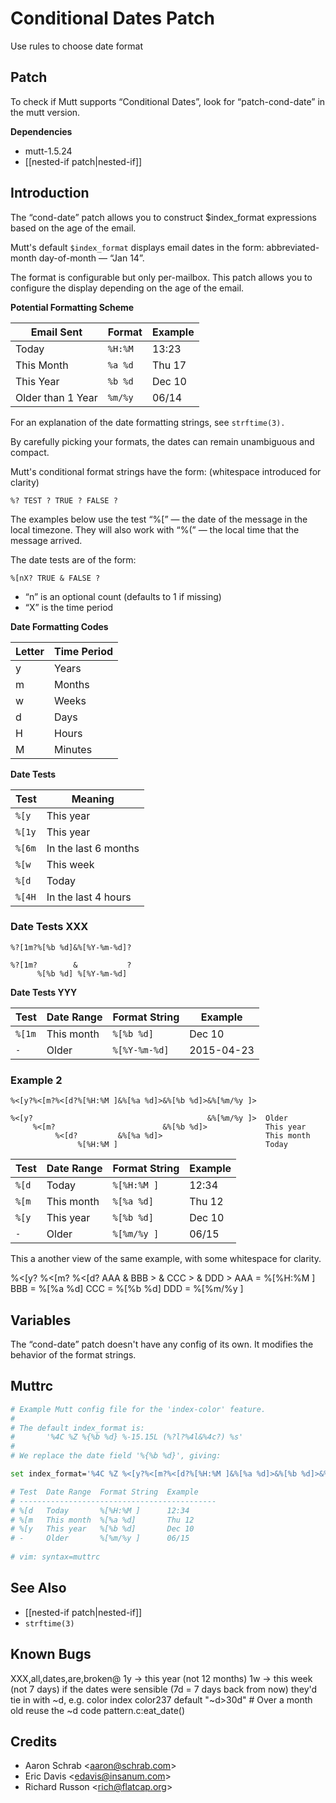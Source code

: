 Conditional Dates Patch
=======================

Use rules to choose date format

Patch
-----

To check if Mutt supports “Conditional Dates”, look for
“patch-cond-date” in the mutt version.

**Dependencies**
-   mutt-1.5.24
-   [[nested-if patch|nested-if]]

Introduction
------------

The “cond-date” patch allows you to construct
$index\_format expressions based on the age of the
email.

Mutt's default `$index_format` displays email dates in the form:
abbreviated-month day-of-month — “Jan 14”.

The format is configurable but only per-mailbox. This patch allows you
to configure the display depending on the age of the email.

**Potential Formatting Scheme**

Email Sent          | Format    | Example
------------------- | --------- | ---------
Today               | `%H:%M`   | 13:23
This Month          | `%a %d`   | Thu 17
This Year           | `%b %d`   | Dec 10
Older than 1 Year   | `%m/%y`   | 06/14

For an explanation of the date formatting strings, see `strftime(3).`

By carefully picking your formats, the dates can remain unambiguous and
compact.

Mutt's conditional format strings have the form: (whitespace introduced
for clarity)

    %? TEST ? TRUE ? FALSE ?

The examples below use the test “%[” — the date of the message in the
local timezone. They will also work with “%(” — the local time that the
message arrived.

The date tests are of the form:

    %[nX? TRUE & FALSE ?

-   “n” is an optional count (defaults to 1 if missing)
-   “X” is the time period

**Date Formatting Codes**

Letter   | Time Period
-------- | -------------
y        | Years
m        | Months
w        | Weeks
d        | Days
H        | Hours
M        | Minutes

**Date Tests**

Test     | Meaning
-------- | ----------------------
`%[y`    | This year
`%[1y`   | This year
`%[6m`   | In the last 6 months
`%[w`    | This week
`%[d`    | Today
`%[4H`   | In the last 4 hours

### Date Tests XXX

    %?[1m?%[%b %d]&%[%Y-%m-%d]?
     
    %?[1m?        &           ?
          %[%b %d] %[%Y-%m-%d]

**Date Tests YYY**

Test     | Date Range   | Format String   | Example
-------- | ------------ | --------------- | ------------
`%[1m`   | This month   | `%[%b %d]`      | Dec 10
`-`      | Older        | `%[%Y-%m-%d]`   | 2015-04-23

### Example 2

    %<[y?%<[m?%<[d?%[%H:%M ]&%[%a %d]>&%[%b %d]>&%[%m/%y ]>
     
    %<[y?                                       &%[%m/%y ]>  Older
         %<[m?                        &%[%b %d]>             This year
              %<[d?         &%[%a %d]>                       This month
                   %[%H:%M ]                                 Today

Test    | Date Range   | Format String   | Example
------- | ------------ | --------------- | ---------
`%[d`   | Today        | `%[%H:%M ] `    | 12:34
`%[m`   | This month   | `%[%a %d]`      | Thu 12
`%[y`   | This year    | `%[%b %d]`      | Dec 10
`-`     | Older        | `%[%m/%y ]`     | 06/15

This a another view of the same example, with some whitespace for
clarity.

%\<[y? %\<[m? %\<[d? AAA & BBB \> & CCC \> & DDD \>
                AAA = %[%H:%M ]
                BBB = %[%a %d]
                CCC = %[%b %d]
                DDD = %[%m/%y ]
                

Variables
---------

The “cond-date” patch doesn't have any config of its own. It modifies
the behavior of the format strings.

Muttrc
------

```bash
# Example Mutt config file for the 'index-color' feature.
#
# The default index_format is:
#       '%4C %Z %{%b %d} %-15.15L (%?l?%4l&%4c?) %s'
#
# We replace the date field '%{%b %d}', giving:

set index_format='%4C %Z %<[y?%<[m?%<[d?%[%H:%M ]&%[%a %d]>&%[%b %d]>&%[%m/%y ]> %-15.15L (%?l?%4l&%4c?) %s'

# Test  Date Range  Format String  Example
# --------------------------------------------
# %[d   Today       %[%H:%M ]      12:34
# %[m   This month  %[%a %d]       Thu 12
# %[y   This year   %[%b %d]       Dec 10
# -     Older       %[%m/%y ]      06/15
    
# vim: syntax=muttrc
```

See Also
--------

-   [[nested-if patch|nested-if]]
-   `strftime(3)`

Known Bugs
----------

XXX,all,dates,are,broken@ 1y -\> this year (not 12 months) 1w -\> this
week (not 7 days) if the dates were sensible (7d = 7 days back from now)
they'd tie in with \~d, e.g. color index color237 default "\~d\>30d" \#
Over a month old reuse the \~d code pattern.c:eat\_date()

Credits
-------

-   Aaron Schrab \<aaron@schrab.com\>
-   Eric Davis \<edavis@insanum.com\>
-   Richard Russon \<rich@flatcap.org\>
